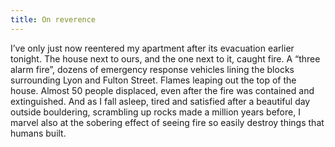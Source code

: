 ```yaml
---
title: On reverence
---
```


I’ve only just now reentered my apartment after its evacuation earlier tonight.
The house next to ours, and the one next to it, caught fire. A “three alarm
fire”, dozens of emergency response vehicles lining the blocks surrounding Lyon
and Fulton Street. Flames leaping out the top of the house. Almost 50 people
displaced, even after the fire was contained and extinguished. And as I fall
asleep, tired and satisfied after a beautiful day outside bouldering, scrambling
up rocks made a million years before, I marvel also at the sobering effect of
seeing fire so easily destroy things that humans built.